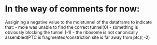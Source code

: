
# In the way of comments for now:
Assigining a negative value to the moletunnel of the dataframe to indicate that:
     - mole was unable to find the correct tunnel(0)
    - something is obviously blocking the tunnel (-1)
    - the ribosome is not canonically assembled(PTC is   fragmented/constriction site is far away from ptc)( -2)